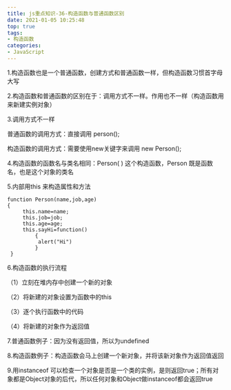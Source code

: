 ```yaml
---
title: js重点知识-36-构造函数与普通函数区别
date: 2021-01-05 10:25:48
top: true
tags:
- 构造函数
categories:
- JavaScript
---
```

1.构造函数也是一个普通函数，创建方式和普通函数一样，但构造函数习惯首字母大写

2.构造函数和普通函数的区别在于：调用方式不一样。作用也不一样（构造函数用来新建实例对象）

3.调用方式不一样

普通函数的调用方式：直接调用 person();

构造函数的调用方式：需要使用new关键字来调用 new Person();

4.构造函数的函数名与类名相同：Person( ) 这个构造函数，Person 既是函数名，也是这个对象的类名

5.内部用this 来构造属性和方法

```
function Person(name,job,age)
{
     this.name=name;
     this.job=job;
     this.age=age;
     this.sayHi=function()
         {
          alert("Hi")
         }
 } 
```

6.构造函数的执行流程

（1）立刻在堆内存中创建一个新的对象

（2）将新建的对象设置为函数中的this

（3）逐个执行函数中的代码

（4）将新建的对象作为返回值

7.普通函数例子：因为没有返回值，所以为undefined

8.构造函数例子：构造函数会马上创建一个新对象，并将该新对象作为返回值返回

9.用instanceof 可以检查一个对象是否是一个类的实例，是则返回true；所有对象都是Object对象的后代，所以任何对象和Object做instanceof都会返回true


